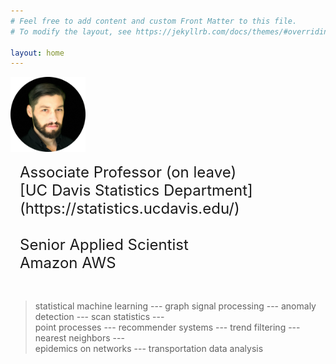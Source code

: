 ```yaml
---
# Feel free to add content and custom Front Matter to this file.
# To modify the layout, see https://jekyllrb.com/docs/themes/#overriding-theme-defaults

layout: home
---
```


<img width="120px" src="jsharpna_portrait.png">
<span style="padding:15px; font-size:x-large; display: inline-block; vertical-align: middle;">
Associate Professor (on leave)<br>
[UC Davis Statistics Department](https://statistics.ucdavis.edu/)<br><br>
Senior Applied Scientist<br>
Amazon AWS
</span> <br><br>

> statistical machine learning --- graph signal processing --- anomaly detection --- scan statistics ---<br>
> point processes --- recommender systems --- trend filtering --- nearest neighbors ---<br>
> epidemics on networks --- transportation data analysis


